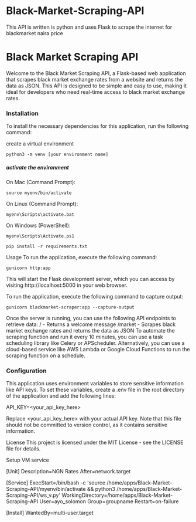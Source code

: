 # Black-Market-Scraping-API
This API is written is python and uses Flask to scrape the internet for blackmarket naira price
# Black Market Scraping API
Welcome to the Black Market Scraping API, a Flask-based web application that scrapes black market exchange rates from a website and returns the data as JSON. This API is designed to be simple and easy to use, making it ideal for developers who need real-time access to black market exchange rates.

### Installation
To install the necessary dependencies for this application, run the following command:

create a virtual environment
```
python3 -m venv [your environment name]
```

##### activate the environment
On Mac (Command Prompt):
```
source myenv/bin/activate
```

On Linux (Command Prompt):
```
myenv\Scripts\activate.bat
```

On Windows (PowerShell):
```
myenv\Scripts\Activate.ps1
```

```
pip install -r requirements.txt
```
Usage
To run the application, execute the following command:

```
gunicorn http:app 

```
This will start the Flask development server, which you can access by visiting http://localhost:5000 in your web browser.

To run the application, execute the following command to capture output:

```
gunicorn blackmarket-scraper:app --capture-output

```

Once the server is running, you can use the following API endpoints to retrieve data:
/ - Returns a welcome message
/market - Scrapes black market exchange rates and returns the data as JSON
To automate the scraping function and run it every 10 minutes, you can use a task scheduling library like Celery or APScheduler. Alternatively, you can use a cloud-based service like AWS Lambda or Google Cloud Functions to run the scraping function on a schedule.

### Configuration
This application uses environment variables to store sensitive information like API keys. To set these variables, create a .env file in the root directory of the application and add the following lines:



API_KEY=<your_api_key_here>

Replace <your_api_key_here> with your actual API key. Note that this file should not be committed to version control, as it contains sensitive information.

License
This project is licensed under the MIT License - see the LICENSE file for details.

Setup VM service

[Unit]
Description=NGN Rates
After=network.target

[Service]
ExecStart=/bin/bash -c 'source /home/apps/Black-Market-Scraping-API/myenv/bin/activate && python3 /home/apps/Black-Market-Scraping-API/ws_v.py'
WorkingDirectory=/home/apps/Black-Market-Scraping-API
User=ayo_solomon
Group=groupname
Restart=on-failure

[Install]
WantedBy=multi-user.target

